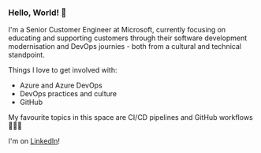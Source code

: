 ### Hello, World! 👋

I'm a Senior Customer Engineer at Microsoft, currently focusing on educating and supporting customers through their software development modernisation and DevOps journies - both from a cultural and technical standpoint.

Things I love to get involved with:

- Azure and Azure DevOps
- DevOps practices and culture
- GitHub

My favourite topics in this space are CI/CD pipelines and GitHub workflows 🐱‍💻🚀

I'm on [LinkedIn](https://www.linkedin.com/in/paul-msft/)!
